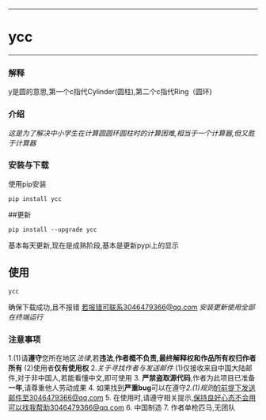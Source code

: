 ***

# ycc

***

### 解释

y是圆的意思,第一个c指代Cylinder(圆柱),第二个c指代Ring（圆环)

### 介绍

*这是为了解决中小学生在计算圆圆环圆柱时的计算困难,相当于一个计算器,但又胜于计算器*

### 安装与下载

使用pip安装

```shell
pip install ycc
```

##更新

```shell
pip install --upgrade ycc
```

基本每天更新,现在是成熟阶段,基本是更新pypi上的显示

## **使用**

```shell
ycc
```

确保下载成功,且不报错
若报错可联系3046479366@qq.com
*安装更新使用全部在终端运行*

### 注意事项

1.(1)请**遵守**您所在地区*法律*,若**违法**,****作者概不负责,最终解释权和作品所有权归作者所有****
(2)使用者**仅有使用权**
2.*关于寻找作者与发送邮件*
(1)仅接收来自中国大陆邮件,对于非中国人,若能看懂中文,即可使用
3. ****严禁******盗取源代码**,作者为此项目已准备**一年**,请尊重他人劳动成果
4. 如果找到**严重bug**可以在遵守*2.(1)规则*的前提下发送邮件至3046479366@qq.com
5. 在使用时,请遵守相关提示,保持良好心态不会用可以找我帮助3046479366@qq.com
6. 中国制造
7. 作者单枪匹马,无团队